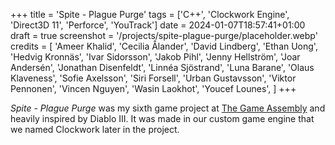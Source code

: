 +++
title = 'Spite - Plague Purge'
tags = ['C++', 'Clockwork Engine', 'Direct3D 11', 'Perforce', 'YouTrack']
date = 2024-01-07T18:57:41+01:00
draft = true
screenshot = '/projects/spite-plague-purge/placeholder.webp'
credits = [
    'Ameer Khalid',
    'Cecilia Ålander',
    'David Lindberg',
    'Ethan Uong',
    'Hedvig Kronnäs',
    'Ivar Sidorsson',
    'Jakob Pihl',
    'Jenny Hellström',
    'Joar Andersén',
    'Jonathan Disenfeldt',
    'Linnéa Sjöstrand',
    'Luna Barane',
    'Olaus Klaveness',
    'Sofie Axelsson',
    'Siri Forsell',
    'Urban Gustavsson',
    'Viktor Pennonen',
    'Vincen Nguyen',
    'Wasin Laokhot',
    'Youcef Lounes',
]
+++

_Spite - Plague Purge_ was my sixth game project at [The Game Assembly](https://thegameassembly.com) and heavily inspired by Diablo III. 
It was made in our custom game engine that we named Clockwork later in the project.